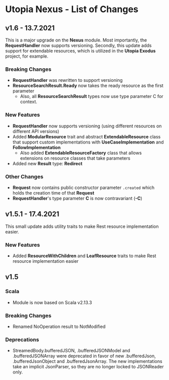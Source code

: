 # Utopia Nexus - List of Changes

## v1.6 - 13.7.2021
This is a major upgrade on the **Nexus** module. Most importantly, the **RequestHandler** now supports 
versioning. Secondly, this update adds support for extendable resources, which is utilized in the 
**Utopia Exodus** project, for example.
### Breaking Changes
- **RequestHandler** was rewritten to support versioning
- **ResourceSearchResult.Ready** now takes the ready resource as the first parameter
  - Also, all **ResourceSearchResult** types now use type parameter C for context.
### New Features
- **RequestHandler** now supports versioning (using different resources on different API versions)
- Added **ModularResource** trait and abstract **ExtendableResource** class that support 
  custom implementations with **UseCaseImplementation** and **FollowImplementation**
  - Also added **ExtendableResourceFactory** class that allows extensions on resource classes that take parameters
- Added new **Result** type: **Redirect**
### Other Changes
- **Request** now contains public constructor parameter `.created` 
  which holds the creation time of that **Request**
- **RequestHandler**'s type parameter **C** is now contravariant (**-C**)

## v1.5.1 - 17.4.2021
This small update adds utility traits to make Rest resource implementation easier.
### New Features
- Added **ResourceWithChildren** and **LeafResource** traits to make Rest resource 
  implementation easier

## v1.5
### Scala
- Module is now based on Scala v2.13.3
### Breaking Changes
- Renamed NoOperation result to NotModified
### Deprecations
- StreamedBody.bufferedJSON, .bufferedJSONModel and .bufferedJSONArray were deprecated in favor of new 
.bufferedJson, .bufferedJsonObject and .bufferedJsonArray. The new implementations take an implicit 
JsonParser, so they are no longer locked to JSONReader only.